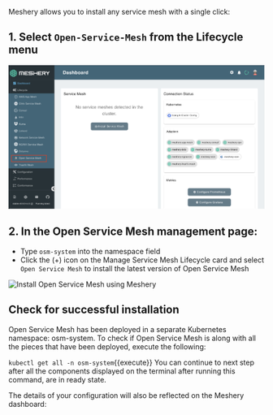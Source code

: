 Meshery allows you to install any service mesh with a single click:

## 1. Select `Open-Service-Mesh` from the Lifecycle menu

![Meshery adapter for Open-Service-Mesh](./assets/osm-adapter.png)

## 2. In the Open Service Mesh management page:

- Type `osm-system` into the namespace field
- Click the (+) icon on the Manage Service Mesh Lifecycle card and select `Open Service Mesh` to install the latest version of Open Service Mesh

![Install Open Service Mesh using Meshery](./assets/install-osm.png)

## Check for successful installation

Open Service Mesh has been deployed in a separate Kubernetes namespace: osm-system. To check if Open Service Mesh is along with all the pieces that have been deployed, execute the following:

`kubectl get all -n osm-system`{{execute}}
You can continue to next step after all the components displayed on the terminal after running this command, are in ready state.

The details of your configuration will also be reflected on the Meshery dashboard:

